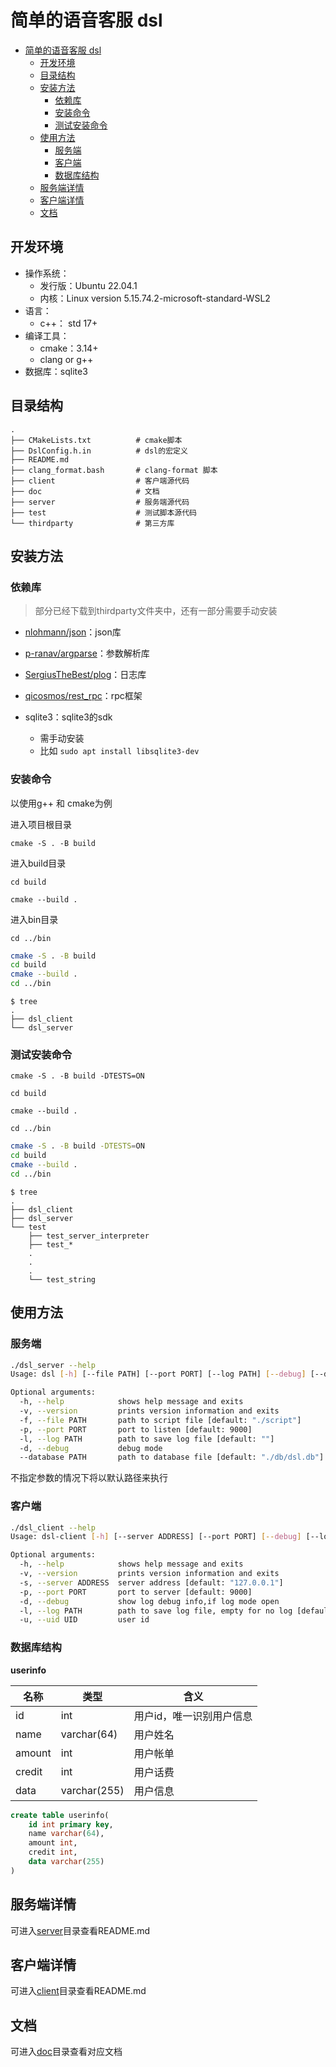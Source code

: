 # 简单的语音客服 dsl

<!--ts-->
 * [简单的语音客服 dsl](#简单的语音客服-dsl)
      * [开发环境](#开发环境)
      * [目录结构](#目录结构)
      * [安装方法](#安装方法)
         * [依赖库](#依赖库)
         * [安装命令](#安装命令)
         * [测试安装命令](#测试安装命令)
      * [使用方法](#使用方法)
         * [服务端](#服务端)
         * [客户端](#客户端)
         * [数据库结构](#数据库结构)
      * [服务端详情](#服务端详情)
      * [客户端详情](#客户端详情)
      * [文档](#文档)

<!-- Created by https://github.com/ekalinin/github-markdown-toc -->
<!-- Added by: chocoie, at: Sun Nov 27 12:53:17 CST 2022 -->

<!--te-->

## 开发环境

- 操作系统：
  - 发行版：Ubuntu 22.04.1
  - 内核：Linux version 5.15.74.2-microsoft-standard-WSL2
- 语言：
  - c++： std 17+
- 编译工具：
  - cmake：3.14+
  - clang or g++
- 数据库：sqlite3

## 目录结构

```text
.
├── CMakeLists.txt			# cmake脚本
├── DslConfig.h.in			# dsl的宏定义
├── README.md				
├── clang_format.bash		# clang-format 脚本
├── client					# 客户端源代码
├── doc						# 文档
├── server					# 服务端源代码
├── test					# 测试脚本源代码
└── thirdparty				# 第三方库
```

## 安装方法

### 依赖库

> 部分已经下载到thirdparty文件夹中，还有一部分需要手动安装

- [nlohmann/json](https://github.com/nlohmann/json)：json库

- [p-ranav/argparse](https://github.com/p-ranav/argparse)：参数解析库
- [SergiusTheBest/plog](https://github.com/SergiusTheBest/plog)：日志库
- [qicosmos/rest_rpc](https://github.com/qicosmos/rest_rpc)：rpc框架

- sqlite3：sqlite3的sdk
  - 需手动安装
  - 比如	`sudo apt install libsqlite3-dev`

### 安装命令

以使用g++ 和 cmake为例

进入项目根目录

`cmake -S . -B build`

进入build目录

`cd build`

`cmake --build .`

进入bin目录

`cd ../bin`

```bash
cmake -S . -B build
cd build
cmake --build .
cd ../bin
```

```text
$ tree
.
├── dsl_client
└── dsl_server
```

### 测试安装命令

`cmake -S . -B build -DTESTS=ON`

`cd build`

`cmake --build .`

`cd ../bin`

```bash
cmake -S . -B build -DTESTS=ON
cd build
cmake --build .
cd ../bin
```

```text
$ tree
.
├── dsl_client
├── dsl_server
└── test
    ├── test_server_interpreter
    ├── test_*
    .
    .
    .
    └── test_string
```

## 使用方法

### 服务端

```bash
./dsl_server --help
Usage: dsl [-h] [--file PATH] [--port PORT] [--log PATH] [--debug] [--database PATH]

Optional arguments:
  -h, --help            shows help message and exits
  -v, --version         prints version information and exits
  -f, --file PATH       path to script file [default: "./script"]
  -p, --port PORT       port to listen [default: 9000]
  -l, --log PATH        path to save log file [default: ""]
  -d, --debug           debug mode
  --database PATH       path to database file [default: "./db/dsl.db"]
```

不指定参数的情况下将以默认路径来执行

### 客户端

```bash
./dsl_client --help
Usage: dsl-client [-h] [--server ADDRESS] [--port PORT] [--debug] [--log PATH] [--uid UID]

Optional arguments:
  -h, --help            shows help message and exits
  -v, --version         prints version information and exits
  -s, --server ADDRESS  server address [default: "127.0.0.1"]
  -p, --port PORT       port to server [default: 9000]
  -d, --debug           show log debug info,if log mode open
  -l, --log PATH        path to save log file, empty for no log [default: ""]
  -u, --uid UID         user id
```

### 数据库结构

**userinfo**

| 名称   | 类型         | 含义                     |
| ------ | ------------ | ------------------------ |
| id     | int          | 用户id，唯一识别用户信息 |
| name   | varchar(64)  | 用户姓名                 |
| amount | int          | 用户帐单                 |
| credit | int          | 用户话费                 |
| data   | varchar(255) | 用户信息                 |

```sql
create table userinfo(
    id int primary key,
    name varchar(64),
    amount int,
    credit int,
    data varchar(255)
)
```

## 服务端详情

可进入[server](https://github.com/ChocoLZS/voice-bot-dsl/tree/main/server)目录查看README.md

## 客户端详情

可进入[client](https://github.com/ChocoLZS/voice-bot-dsl/tree/main/client)目录查看README.md

## 文档

可进入[doc](https://github.com/ChocoLZS/voice-bot-dsl/tree/main/doc)目录查看对应文档
